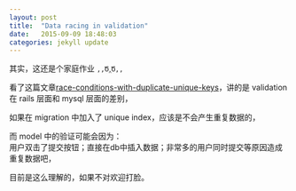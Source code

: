 ```yaml
---
layout: post
title:  "Data racing in validation"
date:   2015-09-09 18:48:03
categories: jekyll update
---
```


其实，这还是个家庭作业 `,,Ծ‸Ծ,,`

看了这篇文章[race-conditions-with-duplicate-unique-keys][unique-keys]，讲的是 validation 在 rails 层面和 mysql 层面的差别，

如果在 migration 中加入了 unique index，应该是不会产生重复数据的，

而 model 中的验证可能会因为：  
用户双击了提交按钮；直接在db中插入数据；非常多的用户同时提交等原因造成重复数据吧，

目前是这么理解的，如果不对欢迎打脸。


[unique-keys]: http://makandracards.com/makandra/13901-understand-and-fix-race-conditions-with-duplicate-unique-keys-in-rails-mysql